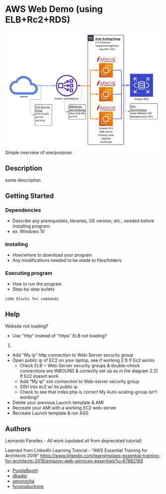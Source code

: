 # AWS Web Demo (using ELB+Rc2+RDS)
<img src="/diagrams/AWS_Cloud_Architecture.png">
Simple overview of use/purpose.

## Description
some description

## Getting Started

### Dependencies

* Describe any prerequisites, libraries, OS version, etc., needed before installing program.
* ex. Windows 10

### Installing

* How/where to download your program
* Any modifications needed to be made to files/folders

### Executing program

* How to run the program
* Step-by-step bullets
```
code blocks for commands
```

## Help
Website not loading?
- Use "http" instead of "https"
ELB not loading?
1) 
- Add "My ip" http connection to Web-Server security group
- Open public ip of EC2 on your laptop, see if working
2.1) If Ec2 works
   - Check ELB + Web-Server security groups & double-check connections are INBOUND & correctly set up as in the diagram
2.2) If Ec2 doesnt work
   - Add "My ip" ssh connection to Web-server security group
   - SSH into ec2 w/ its public ip
   - Check to see that index.php is correct
My Auto-scaling-group isn't working?
- Delete your previous Launch template & AMI
- Recreate your AMI with a working EC2 web-server
- Recreate Launch template & run ASG

## Authors
Leonardo Paredes - All work (updated all from deprecated tutorial)

   Learned from
LinkedIn Learning Tutorial - "AWS Essential Training for Architects 2019"
https://www.linkedin.com/learning/aws-essential-training-for-architects-2019/amazon-web-services-essentials?u=67682169

* [PurpleBooth](https://gist.github.com/PurpleBooth/109311bb0361f32d87a2)
* [dbader](https://github.com/dbader/readme-template)
* [zenorocha](https://gist.github.com/zenorocha/4526327)
* [fvcproductions](https://gist.github.com/fvcproductions/1bfc2d4aecb01a834b46)
